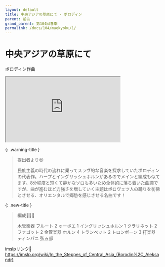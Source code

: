 ```yaml
---
layout: default
title: 中央アジアの草原にて - ボロディン
parent: 前曲
grand_parent: 第104回春季
permalink: /docs/104/maekyoku/1/
---
```


# 中央アジアの草原にて

ボロディン作曲

<iframe width="370" height="210" src="https://www.youtube.com/embed/f4a4iNA5KS4?si=9414wYN5V7-4h20r" title="YouTube video player" allow="accelerometer; autoplay; clipboard-write; encrypted-media; gyroscope; picture-in-picture; web-share" allowfullscreen></iframe>

{: .warning-title }
> 提出者より😍
>
> 民族主義の時代の流れに乗ってスラヴ的な音楽を探求していたボロディンの代表作。ハープとイングリッシュホルンがあるのでメインと編成も似てます。8分程度と短くて静かなソロも多いため全体的に落ち着いた曲調ですが、曲が進むほど力強さを増していく主題はポロヴェツ人の踊りを彷彿とさせる、オリエンタルで郷愁を感じさせる名曲です！

{: .new-title }
> 編成🎻🎺🥁
>
> 木管楽器
フルート 2
オーボエ 1
イングリッシュホルン 1
クラリネット 2
ファゴット 2
金管楽器
ホルン 4
トランペット 2
トロンボーン 3
打楽器
ティンパニ
弦五部

imslpリンク🔗
<a href="https://imslp.org/wiki/In_the_Steppes_of_Central_Asia_(Borodin%2C_Aleksandr)">https://imslp.org/wiki/In_the_Steppes_of_Central_Asia_(Borodin%2C_Aleksandr)</a>